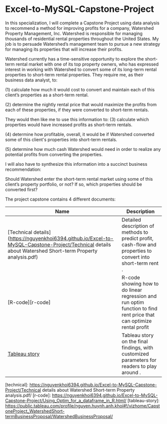 # Excel-to-MySQL-Capstone-Project

 In this specialization, I will complete a Capstone Project using data analysis to recommend a method for improving profits for a company, Watershed Property Management, Inc. Watershed is responsible for managing thousands of residential rental properties throughout the United States. My job is to persuade Watershed’s management team to pursue a new strategy for managing its properties that will increase their profits.
 
 Watershed currently has a time-sensitive opportunity to explore the short-term rental market with one of its top property owners, who has expressed interest in working with Watershed to convert some of its long-term rental properties to short-term rental properties. They require me, as their business data analyst, to:

(1)	calculate how much it would cost to convert and maintain each of this client’s properties as a short-term rental.

(2)	determine the nightly rental price that would maximize the profits from each of these properties, if they were converted to short-term rentals. 

They would then like me to use this information to:
(3)	calculate which properties would have increased profits as short-term rentals.

(4)	determine how profitable, overall, it would be if Watershed converted some of this client's properties into short-term rentals.

(5)	determine how much cash Watershed would need in order to realize any potential profits from converting the properties. 

I will also have to synthesize this information into a succinct business recommendation: 

Should Watershed enter the short-term rental market using some of this client’s property portfolio, or not? If so, which properties should be converted first? 

The project capstone contains 4 different documents:

| Name                                        | Description                                           |
| ------------------------------------------- | ----------------------------------------------------- |
| [Technical details](https://nguyenkhoi6394.github.io/Excel-to-MySQL-Capstone-Project/Technical details about Watershed Short-term Property analysis.pdf) | Detailed description of methods to predict profit, cash-flow and properties to convert into short-term rent . |
| [R-code][r-code] | R-code showing how to do linear regression and run optim function to find rent price that can optimize rental profit |
| [Tableau story](https://public.tableau.com/profile/nguyen.huynh.anh.khoi#!/vizhome/CapstoneProject_WatershedShort-termBusinessProposal/WatershedBusinessProposal) | Tableau story on the final findings, with customized parameters for readers to play around . |

[technical]: https://nguyenkhoi6394.github.io/Excel-to-MySQL-Capstone-Project/Technical details about Watershed Short-term Property analysis.pdf/
[r-code]: https://nguyenkhoi6394.github.io/Excel-to-MySQL-Capstone-Project/Using_Optim_for_a_dataframe_in_R.html/
[tableau-story]: https://public.tableau.com/profile/nguyen.huynh.anh.khoi#!/vizhome/CapstoneProject_WatershedShort-termBusinessProposal/WatershedBusinessProposal/


